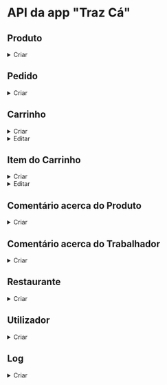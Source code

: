# API da app "Traz Cá"
## Produto

<details>
  <summary>Criar</summary>
  <pre> Criar um produto. </pre>

  **[POST]** `{{host}}/insertProduct`
  
**Body**
| Campo      | Tipo | Descrição                           | Obrigatório |
|:---------------|:----:|:------------------------------------|:-----------:|
| `name`     | string  | Nome do produto.         |     Sim     |  
| `price` | double  | Preço do produto. |     Sim     |             
| `category` | string  | Categoria do produto. |     Sim     |
| `idRestaurant` | integer  | ID do Restaurante do produto. |     Sim     |
| `description` | string  | Descrição do produto. |     Não     |
| `image` | string  | Imagem do produto. |     Não     |
| `nStars` | integer  | Número de estrelas do produto. |     Não     |
| `allergens` | string  | Alergénicos do produto. |     Não     |
| `mainIngredients` | string  | Ingredientes principais do produto. |     Não     |
| `nutritionalValue` | string  | Valores nutricionais do produto. |     Não     |

```json
{
    "name": "Crispy Chicken",
    "price": 1.00,
    "category": "Hamburger",
    "idRestaurant": 1,
    "description": "Crocante por fora, suave por dentro. O melhor frango com um panado crocante, tomate acabado de cortar, alface fresca e maionese num pão de sementes acabado de torrar. Uma verdadeira obra de arte.",
    "image": "https://www.nit.pt/wp-content/uploads/2020/10/6f7b4074e48a10d14e8cd990c4b646e7-754x394.jpg",
    "nStars": 5,
    "allergens": "Glúten, Ovo, Aipo, Sésamo, Pode conter tremoços, Pode conter mostarda, Pode conter proteína de soja, Pode conter produtos lácteos, Pode conter SO2 e sulfitos",
    "mainIngredients": "Alface, Tomate, Maionese",
    "nutritionalValue": "Peso 189g, Calorias 516kcal, Proteínas 16.4g, Carboidratos 42.2g, Açúcar 6.3g, Açúcar adicionado 0.9g, Gorduras 30.5g, Gorduras monoinsaturadas 12g, Gorduras pollinsaturadas 13.3g, Gordura saturada 5.6g, Gordura trans hidrogenada 0g, Gordura trans natural 0.2g, Gordura trans 0.2g, Fibra 3.3g, Sódio 725mg, Sal 1812mg, Sal adicionado 1812mg"
}
```
**Response**

201 Created
```json
{
    "Produto criado com sucesso"
}
```
404 Error
```json
{
    "Produto criado sem sucesso"
}
```
</details>


## Pedido

<details>
  <summary>Criar</summary>
  <pre> Criar um pedido. </pre>

  **[POST]** `{{host}}/insertOrder`
  
**Body**
| Campo      | Tipo | Descrição                           | Obrigatório |
|:---------------|:----:|:------------------------------------|:-----------:|
| `timeUserAddress`     | datetime  | Horário estimado de chegada.         |     Sim     |  
| `idCart` | integer  | ID do carrinho. |     Sim     |             

```json
{
    "timeUserAddress": "06/10/23 15:24",
    "idCart": 1
}
```
**Response**

201 Created
```json
{
    "Pedido criado com sucesso"
}
```
404 Error
```json
{
    "Pedido criado sem sucesso"
}
```
</details>


## Carrinho

<details>
  <summary>Criar</summary>
  <pre> Insere dados de um carrinho em formato JSON. </pre>
  
* **URL**

  /insertCart

* **Método:**

  `POST`
  
*  **Parâmetros de URL**

   Nenhum

* **Parâmetros de dados**

  **Obrigatório:**
 
   `subtotal=[decimal]`
   `deliveryFee=[decimal]`
   `discount=[decimal]`
   `total=[decimal]`
   `idUser=[integer]`

* **Resposta de sucesso:**

  * **StatusCode:** 200 <br />
    **Message:** `{ "Carrinho criado com sucesso" }`
 
* **Resposta de erro:**

  * **StatusCode:** 404 <br />
    **Message:** `{ motivo do erro }`

  OU

  * **StatusCode:** 404 <br />
    **Message:** `{ "Carrinho criado sem sucesso" }`
</details>

<details>
  <summary>Editar</summary>
  <pre> Edita dados de um carrinho em formato JSON. </pre>
  
* **URL**

  /editCart/{id}

* **Método:**

  `PUT`
  
*  **Parâmetros de URL**

   id

* **Parâmetros de dados**

  **Obrigatório:**
  
   `status=[string]`

  **Opcional:**
 
   `subtotal=[decimal]`
   `deliveryFee=[decimal]`
   `discount=[decimal]`
   `total=[decimal]`
   `idUser=[integer]`

* **Resposta de sucesso:**

  * **StatusCode:** 200 <br />
    **Message:** `{ "Dados do carrinho atualizados com sucesso" }`
 
* **Resposta de erro:**

  * **StatusCode:** 404 <br />
    **Message:** `{ motivo do erro }`

  OU

  * **StatusCode:** 404 <br />
    **Message:** `{ "Dados do carrinho atualizados sem sucesso" }`
</details>


## Item do Carrinho

<details>
  <summary>Criar</summary>
  <pre> Insere dados de um item do carrinho em formato JSON. </pre>
  
* **URL**

  /insertCartItem

* **Método:**

  `POST`
  
*  **Parâmetros de URL**

   Nenhum

* **Parâmetros de dados**

  **Obrigatório:**
 
   `quantity=[integer]`
   `idProduct=[integer]`
   `idCart=[integer]`
   
   
   **Opcional:**
 
   `noteProduct=[string]`

* **Resposta de sucesso:**

  * **StatusCode:** 200 <br />
    **Message:** `{ "Item do carrinho criado com sucesso" }`
 
* **Resposta de erro:**

  * **StatusCode:** 404 <br />
    **Message:** `{ motivo do erro }`

  OU

  * **StatusCode:** 404 <br />
    **Message:** `{ "Item do carrinho criado sem sucesso" }`
</details>


<details>
  <summary>Editar</summary>
  <pre> Edita dados de um item do carrinho em formato JSON. </pre>
  
* **URL**

  /editCartItem/{id}

* **Método:**

  `PUT`
  
*  **Parâmetros de URL**

   id

* **Parâmetros de dados**

  **Obrigatório:**
  
   `status=[string]`

  **Opcional:**
 
   `idCart=[integer]`
   `idProduct=[integer]`
   `quantity=[integer]`
   `noteProduct=[string]`

* **Resposta de sucesso:**

  * **StatusCode:** 200 <br />
    **Message:** `{ "Dados do item do carrinho atualizados com sucesso" }`
 
* **Resposta de erro:**

  * **StatusCode:** 404 <br />
    **Message:** `{ motivo do erro }`

  OU

  * **StatusCode:** 404 <br />
    **Message:** `{ "Dados do item do carrinho atualizados sem sucesso" }`
</details>


## Comentário acerca do Produto

<details>
  <summary>Criar</summary>
  <pre> Insere dados de um comentário acerca de um produto em formato JSON. </pre>
  
* **URL**

  /insertCommentProduct

* **Método:**

  `POST`
  
*  **Parâmetros de URL**

   Nenhum

* **Parâmetros de dados**

  **Obrigatório:**
 
   `nameClient=[string]`
   `idProduct=[integer]`
   
   
   **Opcional:**
 
   `image=[string]`
   `nStars=[integer]`
   `text=[string]`

* **Resposta de sucesso:**

  * **StatusCode:** 200 <br />
    **Message:** `{ "Comentário criado com sucesso" }`
 
* **Resposta de erro:**

  * **StatusCode:** 404 <br />
    **Message:** `{ motivo do erro }`

  OU

  * **StatusCode:** 404 <br />
    **Message:** `{ "Comentário criado sem sucesso" }`
</details>


## Comentário acerca do Trabalhador

<details>
  <summary>Criar</summary>
  <pre> Insere dados de um comentário acerca de um trabalhador em formato JSON. </pre>
  
* **URL**

  /insertCommentWorker

* **Método:**

  `POST`
  
*  **Parâmetros de URL**

   Nenhum

* **Parâmetros de dados**

  **Obrigatório:**
 
   `nameClient=[string]`
   `idWorker=[integer]`
   
   
   **Opcional:**
 
   `image=[string]`
   `nStars=[integer]`
   `text=[string]`

* **Resposta de sucesso:**

  * **StatusCode:** 200 <br />
    **Message:** `{ "Comentário criado com sucesso" }`
 
* **Resposta de erro:**

  * **StatusCode:** 404 <br />
    **Message:** `{ motivo do erro }`

  OU

  * **StatusCode:** 404 <br />
    **Message:** `{ "Comentário criado sem sucesso" }`
</details>


## Restaurante

<details>
  <summary>Criar</summary>
  <pre> Insere dados de um restaurante em formato JSON. </pre>
  
* **URL**

  /insertRestaurant

* **Método:**

  `POST`
  
*  **Parâmetros de URL**

   Nenhum

* **Parâmetros de dados**

  **Obrigatório:**
 
   `name=[string]`
   `address=[string]`
   
   
   **Opcional:**
 
   `image=[string]`
   `nStars=[integer]`
   `allCategories=[string]`
   `cheapPriceProduct=[integer]`
   `distanceUserAddress=[integer]`
   `description=[string]`

* **Resposta de sucesso:**

  * **StatusCode:** 200 <br />
    **Message:** `{ "Restaurante criado com sucesso" }`
 
* **Resposta de erro:**

  * **StatusCode:** 404 <br />
    **Message:** `{ motivo do erro }`

  OU

  * **StatusCode:** 404 <br />
    **Message:** `{ "Restaurante criado sem sucesso" }`
</details>




## Utilizador
    
<details>
  <summary>Criar</summary>
  <pre> Insere dados de um utilizador em formato JSON. </pre>
  
* **URL**

  /insertUser

* **Método:**

  `POST`
  
*  **Parâmetros de URL**

   Nenhum

* **Parâmetros de dados**

  **Obrigatório:**
 
   `name=[string]`
   `role=[string]`
   `address=[string]`
   `email=[string]`
   `password=[string]`
   `paypal=[string]`
   
   
   **Opcional:**
 
   `phoneNumber=[string]`

* **Resposta de sucesso:**

  * **StatusCode:** 200 <br />
    **Message:** `{ "Utilizador criado com sucesso" }`
 
* **Resposta de erro:**

  * **StatusCode:** 404 <br />
    **Message:** `{ motivo do erro }`

  OU

  * **StatusCode:** 404 <br />
    **Message:** `{ "Utilizador criado sem sucesso" }`
</details>



## Log
    
<details>
  <summary>Criar</summary>
  <pre> Insere dados de uma log em formato JSON. </pre>
  
* **URL**

  /insertLog

* **Método:**

  `POST`
  
*  **Parâmetros de URL**

   Nenhum

* **Parâmetros de dados**

  **Obrigatório:**
 
   `dateTime=[dateTime]`
   `idUser=[integer]`
   `type=[string]`
   `titleLog=[string]`
   
   **Opcional:**
 
   `resume=[string]`

* **Resposta de sucesso:**

  * **StatusCode:** 200 <br />
    **Message:** `{ "Log criada com sucesso" }`
 
* **Resposta de erro:**

  * **StatusCode:** 404 <br />
    **Message:** `{ motivo do erro }`

  OU

  * **StatusCode:** 404 <br />
    **Message:** `{ "Log criada sem sucesso" }`
</details>
